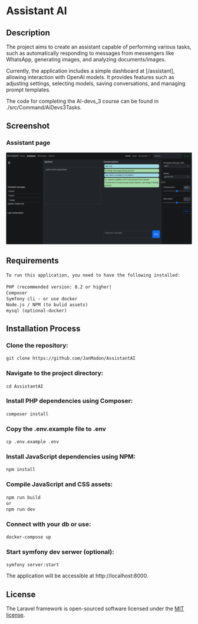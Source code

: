
# Assistant AI

## Description
The project aims to create an assistant capable of performing various tasks, such as automatically responding to messages from messengers like WhatsApp, generating images, and analyzing documents/images.

Currently, the application includes a simple dashboard at [/assistant], allowing interaction with OpenAI models. It provides features such as adjusting settings, selecting models, saving conversations, and managing prompt templates.

The code for completing the AI-devs_3 course can be found in ./src/Command/AiDevs3Tasks.
## Screenshot

### Assistant page
![img.png](doc/screenshots/img.png)

## Requirements
    To run this application, you need to have the following installed:

    PHP (recommended version: 8.2 or higher)
    Composer
    Symfony cli - or use docker  
    Node.js / NPM (to bulid assets)
    mysql (optional-docker)

## Installation Process

### Clone the repository:

    git clone https://github.com/JanMadon/AssistantAI

### Navigate to the project directory:

    cd AssistantAI

### Install PHP dependencies using Composer:
    composer install

### Copy the .env.example file to .env
    cp .env.example .env

### Install JavaScript dependencies using NPM:
    npm install

### Compile JavaScript and CSS assets:
    npm run build
    or
    npm run dev

### Connect with your db or use:
    docker-compose up

### Start symfony dev serwer (optional):
    symfony server:start

The application will be accessible at http://localhost:8000.


## License

The Laravel framework is open-sourced software licensed under the [MIT license](https://opensource.org/licenses/MIT).
